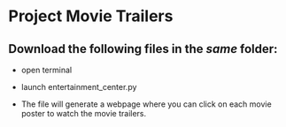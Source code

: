 # Project Movie Trailers 

## Download the following files in the _same_ folder: 

* open terminal 

* launch entertainment_center.py 

* The file will generate a  webpage where you can click on each movie poster to watch the movie trailers.  

